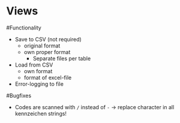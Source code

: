 # Views


#Functionality

- Save to CSV (not required)
    - original format
    - own proper format
        - Separate files per table
- Load from CSV
    - own format
    - format of excel-file
- Error-logging to file


#Bugfixes

- Codes are scanned with `/` instead of `-` -> replace character in all kennzeichen strings!  